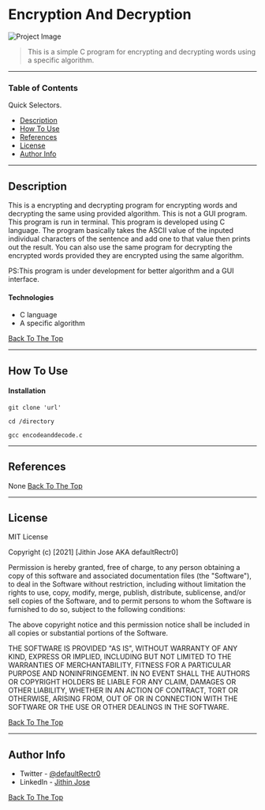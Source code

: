 # Encryption And Decryption

![Project Image](https://miro.medium.com/max/700/1*jOo0OygE9C9_r11g0tp_Aw.png)

> This is a simple C program for encrypting and decrypting words using a specific algorithm.

---

### Table of Contents
Quick Selectors.

- [Description](#description)
- [How To Use](#how-to-use)
- [References](#references)
- [License](#license)
- [Author Info](#author-info)

---

## Description

This is a encrypting and decrypting program for encrypting words and decrypting the same using provided algorithm. This is not a GUI program. This program is run in terminal. This program is developed using C language. The program basically takes the ASCII value of the inputed individual characters of the sentence and add one to that value then prints out the result. You can also use the same program for decrypting the encrypted words provided they are encrypted using the same algorithm.

PS:This program is under development for better algorithm and a GUI interface.

#### Technologies

- C language
- A specific algorithm


[Back To The Top](#read-me-template)

---

## How To Use

#### Installation


`git clone 'url'`

`cd /directory`

`gcc encodeanddecode.c`

---

## References
None
[Back To The Top](#read-me-template)

---

## License

MIT License

Copyright (c) [2021] [Jithin Jose AKA defaultRectr0]

Permission is hereby granted, free of charge, to any person obtaining a copy
of this software and associated documentation files (the "Software"), to deal
in the Software without restriction, including without limitation the rights
to use, copy, modify, merge, publish, distribute, sublicense, and/or sell
copies of the Software, and to permit persons to whom the Software is
furnished to do so, subject to the following conditions:

The above copyright notice and this permission notice shall be included in all
copies or substantial portions of the Software.

THE SOFTWARE IS PROVIDED "AS IS", WITHOUT WARRANTY OF ANY KIND, EXPRESS OR
IMPLIED, INCLUDING BUT NOT LIMITED TO THE WARRANTIES OF MERCHANTABILITY,
FITNESS FOR A PARTICULAR PURPOSE AND NONINFRINGEMENT. IN NO EVENT SHALL THE
AUTHORS OR COPYRIGHT HOLDERS BE LIABLE FOR ANY CLAIM, DAMAGES OR OTHER
LIABILITY, WHETHER IN AN ACTION OF CONTRACT, TORT OR OTHERWISE, ARISING FROM,
OUT OF OR IN CONNECTION WITH THE SOFTWARE OR THE USE OR OTHER DEALINGS IN THE
SOFTWARE.

[Back To The Top](#read-me-template)

---

## Author Info

- Twitter - [@defaultRectr0](https://twitter.com/defaultRectr0)
- LinkedIn - [Jithin Jose](https://www.linkedin.com/in/jithnjosesec)

[Back To The Top](#read-me-template)
